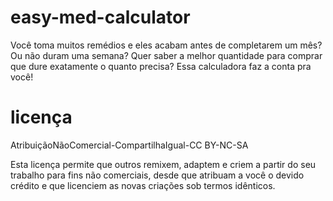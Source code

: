 # easy-med-calculator

Você toma muitos remédios e eles acabam antes de completarem um mês? Ou não duram uma semana? Quer saber a melhor quantidade para comprar que dure exatamente o quanto precisa? Essa calculadora faz a conta pra você!

# licença

AtribuiçãoNãoComercial-CompartilhaIgual-CC BY-NC-SA

Esta licença permite que outros remixem, adaptem e criem a partir do seu trabalho para fins não comerciais, desde que atribuam a você o devido crédito e que licenciem as novas criações sob termos idênticos.
